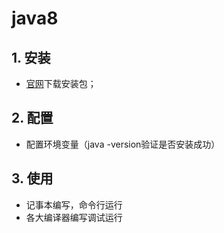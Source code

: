 # java8

## 1. 安装
- [官网](https://www.oracle.com/java/technologies/downloads/#java8-windows)下载安装包；

## 2. 配置
- 配置环境变量（java -version验证是否安装成功）
## 3. 使用
- 记事本编写，命令行运行
- 各大编译器编写调试运行